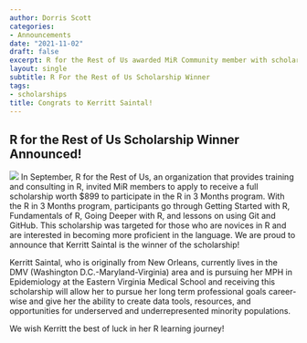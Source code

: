 ```yaml
---
author: Dorris Scott
categories:
- Announcements
date: "2021-11-02"
draft: false
excerpt: R for the Rest of Us awarded MiR Community member with scholarship.
layout: single
subtitle: R For the Rest of Us Scholarship Winner
tags:
- scholarships
title: Congrats to Kerritt Saintal!
---
```

## R for the Rest of Us Scholarship Winner Announced!

![](kerrit_profile.png)
In September,  R for the Rest of Us, an organization that provides training and consulting in R,  invited MiR members to apply to receive a full scholarship worth $899 to participate in the R in 3 Months program. With the R in 3 Months program, participants go through Getting Started with R, Fundamentals of R, Going Deeper with R, and lessons on using Git and GitHub. This scholarship was targeted for those who are novices in R and are interested in becoming more proficient in the language. We are proud to announce that Kerritt Saintal is the winner of the scholarship!


Kerritt Saintal, who is originally from New Orleans, currently lives in the DMV (Washington D.C.-Maryland-Virginia) area and is pursuing her MPH in Epidemiology at the Eastern Virginia Medical School and receiving this scholarship will allow her to pursue her long term professional goals career-wise and give her the ability to create data tools, resources, and opportunities for underserved and underrepresented minority populations.

We wish Kerritt the best of luck in her R learning journey!
